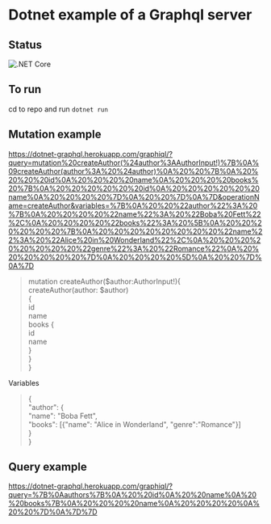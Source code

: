 # Dotnet example of a Graphql server  

## Status  
![.NET Core](https://github.com/andrewbuttigieg/dotnet-graphql/workflows/.NET%20Core/badge.svg)  
## To run  
cd to repo and run `dotnet run`  
## Mutation example  
https://dotnet-graphql.herokuapp.com/graphiql/?query=mutation%20createAuthor(%24author%3AAuthorInput!)%7B%0A%09createAuthor(author%3A%20%24author)%0A%20%20%7B%0A%20%20%20%20id%0A%20%20%20%20name%0A%20%20%20%20books%20%7B%0A%20%20%20%20%20%20id%0A%20%20%20%20%20%20name%0A%20%20%20%20%7D%0A%20%20%7D%0A%7D&operationName=createAuthor&variables=%7B%0A%20%20%22author%22%3A%20%7B%0A%20%20%20%20%22name%22%3A%20%22Boba%20Fett%22%2C%0A%20%20%20%20%22books%22%3A%20%5B%0A%20%20%20%20%20%20%7B%0A%20%20%20%20%20%20%20%20%22name%22%3A%20%22Alice%20in%20Wonderland%22%2C%0A%20%20%20%20%20%20%20%20%22genre%22%3A%20%22Romance%22%0A%20%20%20%20%20%20%7D%0A%20%20%20%20%5D%0A%20%20%7D%0A%7D 
 
> mutation createAuthor($author:AuthorInput!){  
	createAuthor(author: $author)  
  {  
    id  
    name  
    books {  
      id  
      name  
    }  
  }  
}  

Variables  
> {  
  "author": {  
    "name": "Boba Fett",  
    "books": [{"name": "Alice in Wonderland", "genre":"Romance"}]  
  }  
}  

## Query example  
https://dotnet-graphql.herokuapp.com/graphiql/?query=%7B%0Aauthors%7B%0A%20%20id%0A%20%20name%0A%20%20books%7B%0A%20%20%20%20name%0A%20%20%20%20%0A%20%20%7D%0A%7D%7D  
